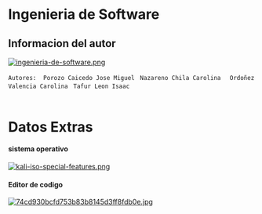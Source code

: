 # Ingenieria de Software
## Informacion del autor
[![ingenieria-de-software.png](https://i.postimg.cc/vHyJGsC3/ingenieria-de-software.png)](https://postimg.cc/5jP7mZ4C)

`Autores: 
Porozo Caicedo Jose Miguel
`
`Nazareno Chila Carolina 
`
`Ordoñez Valencia Carolina
`
`Tafur Leon Isaac
`



#### 
```

```

# Datos Extras
#### sistema operativo

[![kali-iso-special-features.png](https://i.postimg.cc/7LH8gDFd/kali-iso-special-features.png)](https://postimg.cc/xX44QrT3)  

#### Editor de codigo
 [![74cd930bcfd753b83b8145d3ff8fdb0e.jpg](https://i.postimg.cc/CdpL0XR0/74cd930bcfd753b83b8145d3ff8fdb0e.jpg)](https://postimg.cc/xNgSysGp) 

